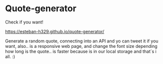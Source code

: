 # Quote-generator

Check if you want!

https://esteban-h329.github.io/quote-generator/

Generate a random quote, connecting into an API and yo can tweet it if you want, also.. is a responsive web page, and change the font size depending how long is the quote.. is faster because is in our local storage and that´s i all. :)
